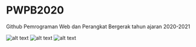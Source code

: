 # PWPB2020
Github Pemrograman Web dan Perangkat Bergerak tahun ajaran 2020-2021

![alt text](https://cdn4.iconfinder.com/data/icons/REALVISTA/mobile/png/400/android_platform.png)
![alt text](https://th.bing.com/th/id/OIP.LEVgUxjaxZFzbGg692SPuwHaHa?w=181&h=181&c=7&o=5&dpr=1.5&pid=1.7)
![alt text](https://cdn.iconscout.com/icon/free/png-512/hacker-attack-hacking-cyber-crime-device-threat-virus-51646.png)

